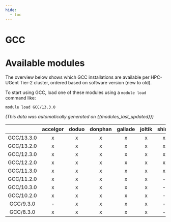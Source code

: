 ```yaml
---
hide:
  - toc
---
```


GCC
===

# Available modules


The overview below shows which GCC installations are available per HPC-UGent Tier-2 cluster, ordered based on software version (new to old).

To start using GCC, load one of these modules using a `module load` command like:

```shell
module load GCC/13.3.0
```

*(This data was automatically generated on {{modules_last_updated}})*  

| |accelgor|doduo|donphan|gallade|joltik|shinx|skitty|
| :---: | :---: | :---: | :---: | :---: | :---: | :---: | :---: |
|GCC/13.3.0|x|x|x|x|x|x|x|
|GCC/13.2.0|x|x|x|x|x|x|x|
|GCC/12.3.0|x|x|x|x|x|x|x|
|GCC/12.2.0|x|x|x|x|x|x|-|
|GCC/11.3.0|x|x|x|x|x|x|-|
|GCC/11.2.0|x|x|x|x|x|-|-|
|GCC/10.3.0|x|x|x|x|x|-|-|
|GCC/10.2.0|x|x|x|x|x|-|-|
|GCC/9.3.0|-|x|x|x|x|-|-|
|GCC/8.3.0|x|x|x|x|x|-|-|
